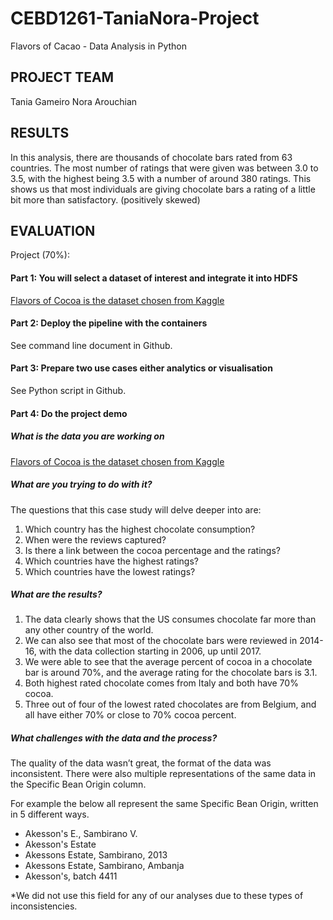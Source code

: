 # CEBD1261-TaniaNora-Project
Flavors of Cacao - Data Analysis in Python

## PROJECT TEAM
Tania Gameiro
Nora Arouchian
 
## RESULTS
In this analysis, there are thousands of chocolate bars rated from 63 countries. 
The most number of ratings that were given was between 3.0 to 3.5, with the highest being 3.5 with a number of around 380 ratings. 
This shows us that most individuals are giving chocolate bars a rating of a little bit more than satisfactory. (positively skewed) 

 
## EVALUATION
Project (70%):
#### Part 1: You will select a dataset of interest and integrate it into HDFS

[Flavors of Cocoa is the dataset chosen from Kaggle](https://www.kaggle.com/rtatman/chocolate-bar-ratings/data)

 
#### Part 2: Deploy the pipeline with the containers
See command line document in Github.

#### Part 3: Prepare two use cases either analytics or visualisation
See Python script in Github. 

#### Part 4: Do the project demo
##### What is the data you are working on
[Flavors of Cocoa is the dataset chosen from Kaggle](https://www.kaggle.com/rtatman/chocolate-bar-ratings/data)

##### What are you trying to do with it?
The questions that this case study will delve deeper into are: 
1) Which country has the highest chocolate consumption?
2) When were the reviews captured?
3) Is there a link between the cocoa percentage and the ratings?
4) Which countries have the highest ratings?
5) Which countries have the lowest ratings?


##### What are the results?
1) The data clearly shows that the US consumes chocolate far more than any other country of the world.
2) We can also see that most of the chocolate bars were reviewed in 2014-16, with the data collection starting in 2006, up until 2017. 
3) We were able to see that the average percent of cocoa in a chocolate bar is around 70%, and the average rating for the chocolate bars is 3.1. 
4) Both highest rated chocolate comes from Italy and both have 70% cocoa. 
5) Three out of four of the lowest rated chocolates are from Belgium, and all have either 70% or close to 70% cocoa percent. 

##### What challenges with the data and the process?
The quality of the data wasn’t great, the format of the data was inconsistent. There were also multiple representations of the same data in the Specific Bean Origin column. 

For example the below all represent the same Specific Bean Origin, written in 5 different ways. 
+ Akesson's E., Sambirano V.
+ Akesson's Estate
+ Akessons Estate, Sambirano, 2013
+ Akessons Estate, Sambirano, Ambanja
+ Akesson's, batch 4411 

*We did not use this field for any of our analyses due to these types of inconsistencies. 

